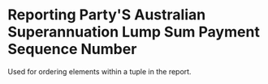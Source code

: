 # Reporting Party'S Australian Superannuation Lump Sum Payment Sequence Number
Used for ordering elements within a tuple in the report.